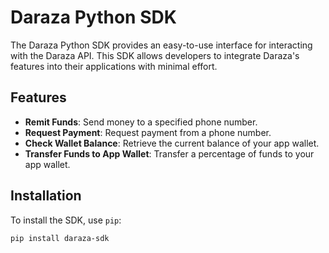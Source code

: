 # Daraza Python SDK

The Daraza Python SDK provides an easy-to-use interface for interacting with the Daraza API. This SDK allows developers to integrate Daraza's features into their applications with minimal effort.

## Features

- **Remit Funds**: Send money to a specified phone number.
- **Request Payment**: Request payment from a phone number.
- **Check Wallet Balance**: Retrieve the current balance of your app wallet.
- **Transfer Funds to App Wallet**: Transfer a percentage of funds to your app wallet.

## Installation

To install the SDK, use `pip`:

```bash
pip install daraza-sdk
